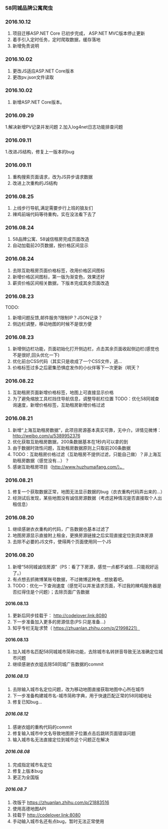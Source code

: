### 58同城品牌公寓爬虫


### 2016.10.12
1. 项目迁移ASP.NET Core 已初步完成， ASP.NET MVC版本停止更新
2. 着手引入定时任务，定时爬取数据，缓存落地
3. 新增免责说明



### 2016.10.02
1. 更改JS适应ASP.NET Core版本
2. 更改pv.json文件读取

### 2016.10.02
1. 新增ASP.NET Core版本。


### 2016.09.29
1.解决新增PV记录并发问题
2.加入log4net日志功能排查问题


### 2016.09.11
1.改进JS结构，修复上一版本的bug


### 2016.09.11
1. 重构搜索页面请求，改为JS异步请求数据
2. 改进上次重构的JS结构


### 2016.08.25
1. 上线步行导航,满足需要步行上班的狼友们
2. 辣鸡前端代码等待重构，实在没法看下去了


### 2016.08.24
1. 58品牌公寓、58诚信租房完成页面改造
2. 自动加载前20页数据，按价格区间显示


### 2016.08.24
1. 去除互助租房页面价格标签，改用价格区间图标
2. 新增价格区间图标，第一版为渐变色，效果还好
3. 薪资价格区间相关数据，下版本完成其余页面改造


### 2016.08.23
TODO:
1. 新增问题反馈,邮件服务?限制IP？JSON记录？
2. 侧边栏调整，移动地图的时候不是很方便

### 2016.08.23
1. 新增侧边栏功能，页面初始化打开侧边栏，点击其余页面收起侧边栏(感觉也不是很好,回头优化一下)
2. 优化前台CSS代码（其实只是收成了一个CSS文件，逃...
3. 价格标签过多之后密集恐惧症发作的小伙伴等下一次更新（明天？


### 2016.08.22
1. 互助租房页面新增价格标签，地图上可直接显示价格
2. 为了避免缩放工具栏挡住导航信息，调整导航栏位置
TODO：优化58同城查询速度，新增价格标签，互助租房新增价格过滤



### 2016.08.21
1. 新增“上海互助租房数据”，此项目房源基本真实可靠，无中介。详情见微博：http://weibo.com/u/5389952376
2. 优化获取互助租房数据，200条数据基本在1秒内可以拿的到
3. 由于数据时效性问题，互助租房数据原则上只取前200条数据
4. TODO：互助租房价格过滤（互助租房不提供过滤，只能自己做）？非上海互助租房数据（感觉没有...）？
5. 感谢互助租房项目（http://www.huzhumaifang.com/）。



### 2016.08.21
1. 修复一个获取数据正常，地图无法显示数据的bug（衣衣重构代码弄出来的...）
2. 经测试后发现，某些地图没有诚信房源数据（考虑这种情况是否直接取个人出租信息）


### 2016.08.20
1. 继续感谢衣衣重构的代码，广告数据也基本过滤了
2. 地图房源显示直接附上租金，更换房源链接之后实现直接定位到具体房源
3. 去除不必要的JS文件，使得两个页面使用同一个JS


### 2016.08.20
1. 新增“58同城诚信房源”（PS：看了下房源，感觉一点都不诚信...只能祝好运了。）
2. 有点想去抓微博某账号数据，不过微博这种鬼...想放着吧。
3. TODO：优化一下查询速度（感觉可以并发请求页面，不过我的辣鸡服务器是否扛得住是个问题）；去除页面广告数据


#### 2016.08.13
1. 更新后同步挂载于： http://codelover.link:8080
2. 下一步准备加入更多的房源信息(PS:只是准备...)
3. 知乎专栏无耻求赞（ https://zhuanlan.zhihu.com/p/21998221）

#### 2016.08.13
1. 加入城市名匹配58同城城市简称功能，去除城市名转拼音导致无法准确定位城市问题
2. 继续感谢衣衣姐去除58同城广告数据的commit


##### 2016.08.13
1. 去除输入城市名定位问题，改为移动地图直接获取地图中心所在城市
2. 下一步准备构建城市名-城市简称字典，用于快速匹配正常的58同城地址
3. 修复已知bug...

##### 2016.08.12
1. 感谢衣姐的重构代码的commit
2. 修复输入城市中文名导致地图房子位置点击后跳转页面错误问题
3. 输入城市名无法直接定位到城市这个问题正在解决


##### 2016.08.08
1. 完成指定城市名定位
2. 修复上版本bug
3. 更正为全国版


##### 2016.08.7
1. 改版于 https://zhuanlan.zhihu.com/p/21883516
2. 使用高德地图API
3. 挂载于 http://codelover.link:8080
4. 手动输入城市名还有点bug，暂时无法正常使用
